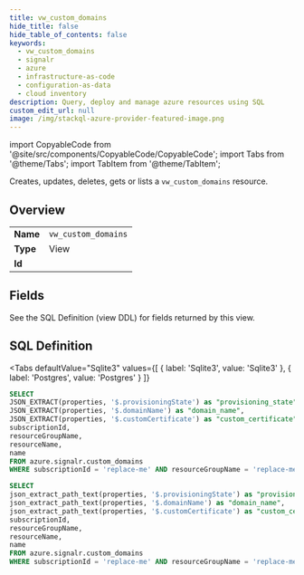 ```yaml
--- 
title: vw_custom_domains
hide_title: false
hide_table_of_contents: false
keywords:
  - vw_custom_domains
  - signalr
  - azure
  - infrastructure-as-code
  - configuration-as-data
  - cloud inventory
description: Query, deploy and manage azure resources using SQL
custom_edit_url: null
image: /img/stackql-azure-provider-featured-image.png
---
```


import CopyableCode from '@site/src/components/CopyableCode/CopyableCode';
import Tabs from '@theme/Tabs';
import TabItem from '@theme/TabItem';

Creates, updates, deletes, gets or lists a <code>vw_custom_domains</code> resource.

## Overview
<table><tbody>
<tr><td><b>Name</b></td><td><code>vw_custom_domains</code></td></tr>
<tr><td><b>Type</b></td><td>View</td></tr>
<tr><td><b>Id</b></td><td><CopyableCode code="azure.signalr.vw_custom_domains" /></td></tr>
</tbody></table>

## Fields

See the SQL Definition (view DDL) for fields returned by this view.

## SQL Definition

<Tabs
defaultValue="Sqlite3"
values={[
{ label: 'Sqlite3', value: 'Sqlite3' },
{ label: 'Postgres', value: 'Postgres' }
]}
>
<TabItem value="Sqlite3">

```sql
SELECT
JSON_EXTRACT(properties, '$.provisioningState') as "provisioning_state",
JSON_EXTRACT(properties, '$.domainName') as "domain_name",
JSON_EXTRACT(properties, '$.customCertificate') as "custom_certificate",
subscriptionId,
resourceGroupName,
resourceName,
name
FROM azure.signalr.custom_domains
WHERE subscriptionId = 'replace-me' AND resourceGroupName = 'replace-me' AND resourceName = 'replace-me';
```

</TabItem>
<TabItem value="Postgres">

```sql
SELECT
json_extract_path_text(properties, '$.provisioningState') as "provisioning_state",
json_extract_path_text(properties, '$.domainName') as "domain_name",
json_extract_path_text(properties, '$.customCertificate') as "custom_certificate",
subscriptionId,
resourceGroupName,
resourceName,
name
FROM azure.signalr.custom_domains
WHERE subscriptionId = 'replace-me' AND resourceGroupName = 'replace-me' AND resourceName = 'replace-me';
```

</TabItem>
</Tabs>
